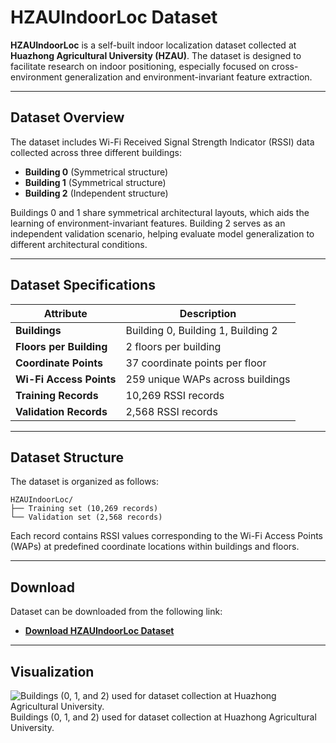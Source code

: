 # HZAUIndoorLoc Dataset

**HZAUIndoorLoc** is a self-built indoor localization dataset collected at **Huazhong Agricultural University (HZAU)**. The dataset is designed to facilitate research on indoor positioning, especially focused on cross-environment generalization and environment-invariant feature extraction.

---

## Dataset Overview

The dataset includes Wi-Fi Received Signal Strength Indicator (RSSI) data collected across three different buildings:

- **Building 0** (Symmetrical structure)
- **Building 1** (Symmetrical structure)
- **Building 2** (Independent structure)

Buildings 0 and 1 share symmetrical architectural layouts, which aids the learning of environment-invariant features. Building 2 serves as an independent validation scenario, helping evaluate model generalization to different architectural conditions.

---

## Dataset Specifications

| Attribute                | Description                                     |
|--------------------------|-------------------------------------------------|
| **Buildings**            | Building 0, Building 1, Building 2              |
| **Floors per Building**  | 2 floors per building                           |
| **Coordinate Points**    | 37 coordinate points per floor                  |
| **Wi-Fi Access Points**  | 259 unique WAPs across buildings                |
| **Training Records**     | 10,269 RSSI records                             |
| **Validation Records**   | 2,568 RSSI records                              |

---

## Dataset Structure

The dataset is organized as follows:

```
HZAUIndoorLoc/
├── Training set (10,269 records)
└── Validation set (2,568 records)
```

Each record contains RSSI values corresponding to the Wi-Fi Access Points (WAPs) at predefined coordinate locations within buildings and floors.

---

## Download

Dataset can be downloaded from the following link:

- [**Download HZAUIndoorLoc Dataset**](https://drive.google.com/file/d/1H274CbjTmYt1oA_MR1P3dD_iqdjtpdC-/view?usp=drive_link)


---

## Visualization

![Buildings (0, 1, and 2) used for dataset collection at Huazhong Agricultural University.](f10-2.png)
Buildings (0, 1, and 2) used for dataset collection at Huazhong Agricultural University.

